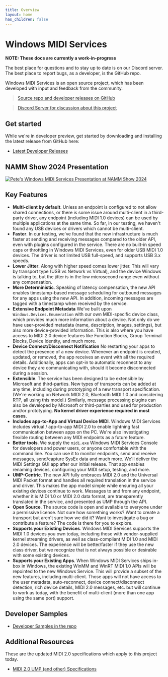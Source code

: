 ```yaml
---
title: Overview
layout: home
has_children: false
---
```

# Windows MIDI Services

**NOTE: These docs are currently a work-in-progress**

The best place for questions and to stay up to date is on our Discord server. The best place to report bugs, as a developer, is the GitHub repo.

Windows MIDI Services is an open source project, which has been developed with input and feedback from the community. 

> [Source repo and developer releases on GitHub](https://aka.ms/midirepo)

> [Discord Server for discussion about this project](https://aka.ms/mididiscord)

## Get started

While we're in developer preview, get started by downloading and installing the latest release from GitHub here:

- [Latest Developer Releases](https://github.com/microsoft/MIDI/releases)

## NAMM Show 2024 Presentation

[![Pete's Windows MIDI Services Presentation at NAMM Show 2024](https://img.youtube.com/vi/-pe29zIVUCA/mqdefault.jpg)](https://www.youtube.com/watch?v=-pe29zIVUCA)

## Key Features

* **Multi-client by default**. Unless an endpoint is configured to not allow shared connections, or there is some issue around multi-client in a third-party driver, any endpoint (including MIDI 1.0 devices) can be used by multiple applications at the same time. So far, in our testing, we haven't found any USB devices or drivers which cannot be multi-client.
* **Faster**. In our testing, we've found that the new infrastructure is much faster at sending and receiving messages compared to the older API, even with plugins configured in the service. There are no built-in speed caps or throttling in Windows MIDI Services, even for older USB MIDI 1.0 devices. The driver is not limited USB full-speed, and supports USB 3.x speeds.
* **Lower Jitter**. Along with higher speed comes lower jitter. This will vary by transport type (USB vs Network vs Virtual), and the device Windows is talking to, but the jitter is in the low microsecond range even without any compensation.
* **More Deterministic**. Speaking of latency compensation, the new API enables timestamp-based message scheduling for outbound messages for any apps using the new API. In addition, incoming messages are tagged with a timestamp when received by the service.
* **Extensive Endpoint Metadata** We've built upon `Windows.Devices.Enumeration` with our own MIDI-specific device class, which provides much more information about a device. Not only do we have user-provided metadata (name, description, images, settings), but also more device-provided information. This is also where you have access to MIDI 2.0 device features like Function Blocks, Group Terminal Blocks, Device Identity, and much more.
* **Device Connect/Disconnect Notification** No restarting your apps to detect the presence of a new device. Whenever an endpoint is created, updated, or removed, the app receives an event with all the required details. Additionally, apps can opt-in to automatic reconnect to any device they are communicating with, should it become disconnected during a session.
* **Extensible**. The service has been designed to be extensible by Microsoft and third-parties. New types of transports can be added at any time, including during prototyping of a new transport specification. (We're working on Network MIDI 2.0, Bluetooth MIDI 1.0 and considering RTP, all using this model.) Similarly, message processing plugins can also be developed by Microsoft or third-parties and used for production and/or prototyping. **No kernel driver experience required in most cases.**
* **Includes app-to-App and Virtual Device MIDI**. Windows MIDI Services includes virtual / app-to-app MIDI 2.0 to enable lightning fast communication between apps on the PC. We're also investigating flexible routing between any MIDI endpoints as a future feature.
* **Better tools**. We supply the `midi.exe` Windows MIDI Services Console for developers and power users, or anyone comfortable with the command line. You can use it to monitor endpoints, send and receive messages, send/capture SysEx data and much more. We'll deliver the MIDI Settings GUI app after our initial release. That app enables renaming devices, configuring your MIDI setup, testing, and more.
* **UMP-Centric**. The new API fully embraces MIDI 2.0 and the Universal MIDI Packet format and handles all required translation in the service and driver. This makes the app model simple while ensuring all your existing devices continue to work. Messages to and from any endpoint, whether it is MIDI 1.0 or MIDI 2.0 data format, are transparently translated in the service, and presented as UMP through the API.
* **Open Source**. The source code is open and available to everyone under a permissive license. Not sure how something works? Want to create a transport but aren't sure how we did it? Want to investigate a bug or contribute a feature? The code is there for you to explore.
* **Supports your Existing Devices**. Windows MIDI Services supports the MIDI 1.0 devices you own today, including those with vendor-supplied kernel streaming drivers, as well as class-compliant MIDI 1.0 and MIDI 2.0 devices. The experience will be better/faster if they use the new class driver, but we recognize that is not always possible or desirable with some existing devices.
* **Supports your Existing Apps**. When Windows MIDI Services ships in-box in Windows, the existing WinMM and WinRT MIDI 1.0 APIs will be repointed to the new Windows Service. This will provide a subset of the new features, including multi-client. Those apps will not have access to the user metadata, auto-reconnect, device connect/disconnect detection, rich device details, MIDI 2.0 messages, etc. but will continue to work as today, with the benefit of multi-client (more than one app using the same port) support.


## Developer Samples

* [Developer Samples in the repo](https://github.com/microsoft/MIDI/tree/main/samples)

## Additional Resources

These are the updated MIDI 2.0 specifications which apply to this project today.

* [MIDI 2.0 UMP (and other) Specifications](https://midi.org/specs)
